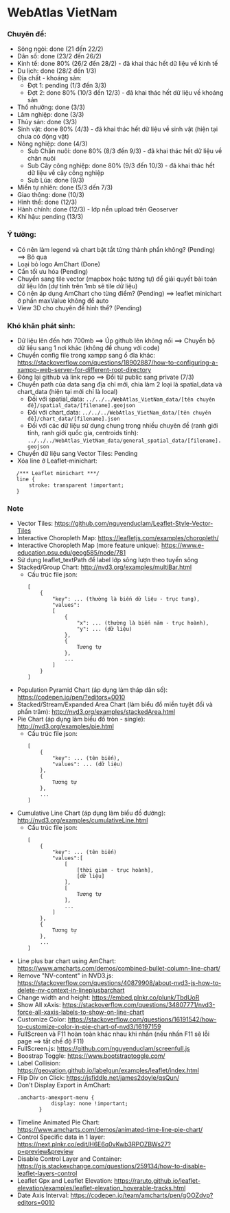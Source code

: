 # WebAtlas VietNam

### Chuyên đề:
 + Sông ngòi: done (21 đến 22/2)
 + Dân số: done (23/2 đến 26/2)
 + Kinh tế: done 80% (26/2 đến 28/2) - đã khai thác hết dữ liệu về kinh tế
 + Du lịch: done (28/2 đến 1/3)
 + Địa chất - khoáng sản: 
    + Đợt 1: pending (1/3 đến 3/3)
    + Đợt 2: done 80% (10/3 đến 12/3) - đã khai thác hết dữ liệu về khoáng sản
 + Thổ nhưỡng: done (3/3)
 + Lâm nghiệp: done (3/3)
 + Thủy sản: done (3/3)
 + Sinh vật: done 80% (4/3) - đã khai thác hết dữ liệu về sinh vật (hiện tại chưa có động vật)
 + Nông nghiệp: done (4/3)
    + Sub Chăn nuôi: done 80% (8/3 đến 9/3) - đã khai thác hết dữ liệu về chăn nuôi
    + Sub Cây công nghiệp: done 80% (9/3 đến 10/3) - đã khai thác hết dữ liệu về cây công nghiệp
    + Sub Lúa: done (9/3)
 + Miền tự nhiên: done (5/3 dến 7/3)
 + Giao thông: done (10/3)
 + Hình thể: done (12/3)
 + Hành chính: done (12/3) - lớp nền upload trên Geoserver
 + Khí hậu: pending (13/3)

### Ý tưởng:
 + Có nên làm legend và chart bật tắt từng thành phần không? (Pending) ==> Bỏ qua
 + Loại bỏ logo AmChart (Done)
 + Cần tối ưu hóa (Pending)
 + Chuyển sang tile vector (mapbox hoặc tương tự) để giải quyết bài toán dữ liệu lớn (dự tính trên 1mb sẽ tile dữ liệu)
 + Có nên áp dụng AmChart cho từng điểm? (Pending) ==> leaflet minichart ở phần maxValue không để auto
 + View 3D cho chuyên đề hình thể? (Pending)
 
### Khó khăn phát sinh:
 + Dữ liệu lên đến hơn 700mb ==> Úp github lên không nổi ==> Chuyển bộ dữ liệu sang 1 nơi khác (không để chung với code)
 + Chuyển config file trong xampp sang ổ đĩa khác: https://stackoverflow.com/questions/18902887/how-to-configuring-a-xampp-web-server-for-different-root-directory
 + Đóng lại github và link repo ==> Đổi từ public sang private (7/3)
 + Chuyển path của data sang địa chỉ mới, chia làm 2 loại là spatial_data và chart_data (hiện tại mới chỉ là local)
    + Đối với spatial_data: `../../../WebAtlas_VietNam_data/[tên chuyên đề]/spatial_data/[filename].geojson`
    + Đối với chart_data: `../../../WebAtlas_VietNam_data/[tên chuyên đề]/chart_data/[filename].json`
    + Đối với các dữ liệu sử dụng chung trong nhiều chuyên đề (ranh giới tỉnh, ranh giới quốc gia, centroids tỉnh):
    `../../../WebAtlas_VietNam_data/general_spatial_data/[filename].geojson`
 + Chuyển dữ liệu sang Vector Tiles: Pending
 + Xóa line ở Leaflet-minichart:
 ```
    /*** Leaflet minichart ***/
    line {
        stroke: transparent !important;
    }
 ```

### Note
 + Vector Tiles: https://github.com/nguyenduclam/Leaflet-Style-Vector-Tiles
 + Interactive Choropleth Map: https://leafletjs.com/examples/choropleth/
 + Interactive Choropleth Map (more feature unique): https://www.e-education.psu.edu/geog585/node/781
 + Sử dụng leaflet_textPath để label lớp sông lượn theo tuyến sông
 + Stacked/Group Chart: http://nvd3.org/examples/multiBar.html
    + Cấu trúc file json:
        ```
        [
            {
                "key": ... (thường là biến dữ liệu - trục tung),
                "values": 
                [
                    {
                        "x": ... (thường là biến năm - trục hoành),
                        "y": ... (dữ liệu)
                    },
                    {
                        Tương tự
                    },
                    ...
                ]
            }
        ]
        ```
 + Population Pyramid Chart (áp dụng làm tháp dân số): https://codepen.io/pen/?editors=0010
 + Stacked/Stream/Expanded Area Chart (làm biểu đồ miền tuyệt đối và phần trăm): http://nvd3.org/examples/stackedArea.html
 + Pie Chart (áp dụng làm biểu đồ tròn - single): http://nvd3.org/examples/pie.html
    + Cấu trúc file json:
        ```
        [
            {
                "key": ... (tên biến),
                "values": ... (dữ liệu)
            },
            {
                Tương tự
            },
            ...
        ]
        ```
 + Cumulative Line Chart (áp dụng làm biểu đồ đường): http://nvd3.org/examples/cumulativeLine.html
    + Cấu trúc file json:
        ```
        [
            {
                "key": ... (tên biến)
                "values":[
                    [
                        [thời gian - trục hoành],
                        [dữ liệu]
                    ],
                    [
                        Tương tự
                    ],
                    ...
                ]
            },
            {
                Tương tự
            },
            ...
        ]
        ```
 + Line plus bar chart using AmChart: https://www.amcharts.com/demos/combined-bullet-column-line-chart/
 + Remove "NV-content" in NVD3.js: https://stackoverflow.com/questions/40879908/about-nvd3-js-how-to-delete-nv-context-in-lineplusbarchart
 + Change width and height: https://embed.plnkr.co/plunk/TbdUoR
 + Show All xAxis: https://stackoverflow.com/questions/34807771/nvd3-force-all-xaxis-labels-to-show-on-line-chart
 + Customize Color: https://stackoverflow.com/questions/16191542/how-to-customize-color-in-pie-chart-of-nvd3/16197159
 + FullScreen và F11 hoàn toàn khác nhau khi nhấn (nếu nhấn F11 sẽ lỗi page ==> tắt chế độ F11)
 + FullScreen.js: https://github.com/nguyenduclam/screenfull.js
 + Boostrap Toggle: https://www.bootstraptoggle.com/
 + Label Collision: https://geovation.github.io/labelgun/examples/leaflet/index.html
 + Flip Div on Click: https://jsfiddle.net/james2doyle/qsQun/
 + Don't Display Export in AmChart:
    ```
   .amcharts-amexport-menu {
               display: none !important;
           }
   ```
 + Timeline Animated Pie Chart: https://www.amcharts.com/demos/animated-time-line-pie-chart/
 + Control Specific data in 1 layer: https://next.plnkr.co/edit/H6E6q0vKwb3RPOZBWs27?p=preview&preview
 + Disable Control Layer and Container: https://gis.stackexchange.com/questions/259134/how-to-disable-leaflet-layers-control
 + Leaflet Gpx and Leaflet Elevation: https://raruto.github.io/leaflet-elevation/examples/leaflet-elevation_hoverable-tracks.html
 + Date Axis Interval: https://codepen.io/team/amcharts/pen/gOOZdvp?editors=0010